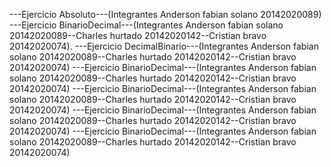 ---Ejercicio Absoluto---(Integrantes Anderson fabian solano 20142020089)
---Ejercicio BinarioDecimal---(Integrantes Anderson fabian solano 20142020089--Charles hurtado 20142020142--Cristian bravo 20142020074).
---Ejercicio DecimalBinario---(Integrantes Anderson fabian solano 20142020089--Charles hurtado 20142020142--Cristian bravo 20142020074)
---Ejercicio BinarioDecimal---(Integrantes Anderson fabian solano 20142020089--Charles hurtado 20142020142--Cristian bravo 20142020074)
---Ejercicio BinarioDecimal---(Integrantes Anderson fabian solano 20142020089--Charles hurtado 20142020142--Cristian bravo 20142020074)
---Ejercicio BinarioDecimal---(Integrantes Anderson fabian solano 20142020089--Charles hurtado 20142020142--Cristian bravo 20142020074)
---Ejercicio BinarioDecimal---(Integrantes Anderson fabian solano 20142020089--Charles hurtado 20142020142--Cristian bravo 20142020074)






